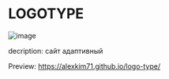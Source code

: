 # LOGOTYPE
![image](https://github.com/user-attachments/assets/03d3885a-abd2-490c-a2ec-997d8f1880b5)

decription:
сайт адаптивный


Preview: https://alexkim71.github.io/logo-type/
